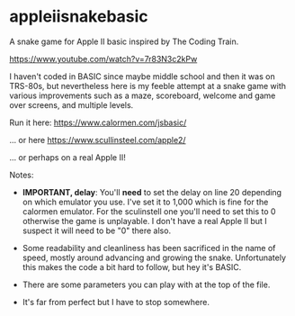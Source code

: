 # appleiisnakebasic
A snake game for Apple II basic inspired by The Coding Train.

https://www.youtube.com/watch?v=7r83N3c2kPw

I haven't coded in BASIC since maybe middle school and then it was on TRS-80s, but nevertheless here is my feeble attempt at a snake game with various improvements such as a maze, scoreboard, welcome and game over screens, and multiple levels. 

Run it here: https://www.calormen.com/jsbasic/

... or here https://www.scullinsteel.com/apple2/

... or perhaps on a real Apple II!

Notes:
- **IMPORTANT, delay**: You'll **need** to set the delay on line 20 depending on which emulator you use. I've set it to 1,000 which is fine for the calormen emulator. For the sculinstell one you'll need to set this to 0 otherwise the game is unplayable. I don't have a real Apple II but I suspect it will need to be "0" there also.

- Some readability and cleanliness has been sacrificed in the name of speed, mostly around advancing and growing the snake. Unfortunately this makes the code a bit hard to follow, but hey it's BASIC.

- There are some parameters you can play with at the top of the file.

- It's far from perfect but I have to stop somewhere.
